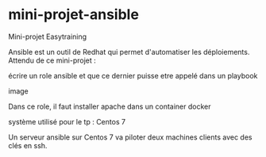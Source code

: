 # mini-projet-ansible
Mini-projet Easytraining

Ansible est un outil de Redhat qui permet d'automatiser les déploiements.
Attendu de ce mini-projet :

écrire un role ansible et que ce dernier puisse etre appelé dans un playbook 

image 

Dans ce role, il faut installer apache dans un container docker

système utilisé pour le tp : Centos 7 

Un serveur ansible sur Centos 7 va piloter deux machines clients avec des clés en ssh.
